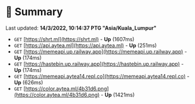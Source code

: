 # 📖 Summary
Last updated: **14/3/2022, 10:14:37 PTG "Asia/Kuala_Lumpur"**

- `GET` [https://shrt.ml](https://shrt.ml) - **Up** (1607ms)
- `GET` [https://api.aytea.ml](https://api.aytea.ml) - **Up** (251ms)
- `GET` [https://memeapi.up.railway.app](https://memeapi.up.railway.app) - **Up** (174ms)
- `GET` [https://hastebin.up.railway.app](https://hastebin.up.railway.app) - **Up** (174ms)
- `GET` [https://memeapi.aytea14.repl.co](https://memeapi.aytea14.repl.co) - **Up** (626ms)
- `GET` [https://color.aytea.ml/4b31d6.png](https://color.aytea.ml/4b31d6.png) - **Up** (1421ms)
